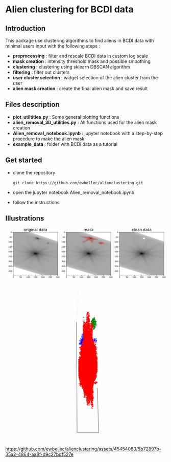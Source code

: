 # Alien clustering for BCDI data

## Introduction 

This package use clustering algorithms to find aliens in BCDI data with minimal users input with the following steps :
- **preprocessing** : filter and rescale BCDI data in custom log scale
- **mask creation** : intensity threshold mask and possible smoothing
- **clustering** : clustering using sklearn DBSCAN algorithm
- **filtering** : filter out clusters
- **user cluster selection** : widget selection of the alien cluster from the user
- **alien mask creation** : create the final alien mask and save result 


## Files description
- **plot_utiltities.py** : Some general plotting functions
- **alien_removal_3D_utilities.py** : All functions used for the alien mask creation
- **Alien_removal_notebook.ipynb** : jupyter notebook with a step-by-step procedure to make the alien mask
- **example_data** : folder with BCDi data as a tutorial

## Get started
- clone the repository

    `git clone https://github.com/ewbellec/alienclustering.git`

- open the jupyter notebook Alien_removal_notebook.ipynb
- follow the instructions

## Illustrations

![](illustrations/alien_masking_illustration.png)
![](illustrations/scatter3d_colors.gif)





https://github.com/ewbellec/alienclustering/assets/45454083/5b72897b-35a2-4864-aa8f-d9c27bdf527e

